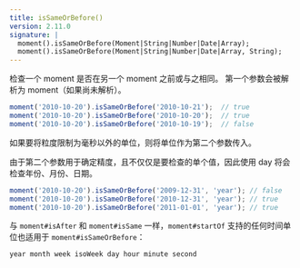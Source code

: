 ```yaml
---
title: isSameOrBefore()
version: 2.11.0
signature: |
  moment().isSameOrBefore(Moment|String|Number|Date|Array);
  moment().isSameOrBefore(Moment|String|Number|Date|Array, String);
---
```


检查一个 moment 是否在另一个 moment 之前或与之相同。
第一个参数会被解析为 moment（如果尚未解析）。

```javascript
moment('2010-10-20').isSameOrBefore('2010-10-21');  // true
moment('2010-10-20').isSameOrBefore('2010-10-20');  // true
moment('2010-10-20').isSameOrBefore('2010-10-19');  // false
```

如果要将粒度限制为毫秒以外的单位，则将单位作为第二个参数传入。

由于第二个参数用于确定精度，且不仅仅是要检查的单个值，因此使用 day 将会检查年份、月份、日期。

```javascript
moment('2010-10-20').isSameOrBefore('2009-12-31', 'year'); // false
moment('2010-10-20').isSameOrBefore('2010-12-31', 'year'); // true
moment('2010-10-20').isSameOrBefore('2011-01-01', 'year'); // true
```

与 `moment#isAfter` 和 `moment#isSame` 一样，`moment#startOf` 支持的任何时间单位也适用于 `moment#isSameOrBefore`：

```
year month week isoWeek day hour minute second
```
